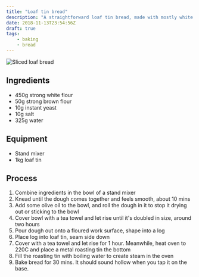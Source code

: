 ```yaml
---
title: "Loaf tin bread"
description: "A straightforward loaf tin bread, made with mostly white flour"
date: 2018-11-13T23:54:56Z
draft: true
tags:
    - baking
    - bread
---
```


![Sliced loaf bread](/img/loaf-tin-bread/sliced-loaf-bread.jpg)

## Ingredients

- 450g strong white flour
- 50g strong brown flour
- 10g instant yeast
- 10g salt
- 325g water

## Equipment

- Stand mixer
- 1kg loaf tin


## Process

1. Combine ingredients in the bowl of a stand mixer
2. Knead until the dough comes together and feels smooth, about 10 mins
3. Add some olive oil to the bowl, and roll the dough in it to stop it drying out or sticking to the bowl
4. Cover bowl with a tea towel and let rise until it's doubled in size, around two hours
5. Pour dough out onto a floured work surface, shape into a log
6. Place log into loaf tin, seam side down
7. Cover with a tea towel and let rise for 1 hour. Meanwhile, heat oven to 220C and place a metal roasting tin the bottom
8. Fill the roasting tin with boiling water to create steam in the oven
9. Bake bread for 30 mins. It should sound hollow when you tap it on the base.
